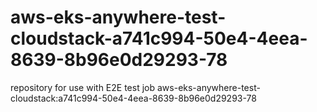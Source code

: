 # aws-eks-anywhere-test-cloudstack-a741c994-50e4-4eea-8639-8b96e0d29293-78
repository for use with E2E test job aws-eks-anywhere-test-cloudstack:a741c994-50e4-4eea-8639-8b96e0d29293-78
